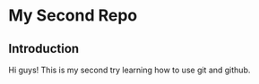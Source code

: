 # My Second Repo

## Introduction

Hi guys! This is my second try learning how to use git and github.
